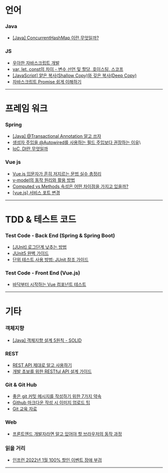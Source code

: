 # 언어

### Java
- [[Java] ConcurrentHashMap 이란 무엇일까?](https://devlog-wjdrbs96.tistory.com/269)

### JS
- [우아한 자바스크립트 개발](https://speakerdeck.com/nigayo/uahan-jabaseukeuribteu-gaebal)
- [var, let, const의 차이 - 변수 선언 및 할당, 호이스팅, 스코프](https://www.howdy-mj.me/javascript/var-let-const/)
- [[JavaScript] 얕은 복사(Shallow Copy)와 깊은 복사(Deep Copy)](https://velog.io/@recordboy/JavaScript-%EC%96%95%EC%9D%80-%EB%B3%B5%EC%82%ACShallow-Copy%EC%99%80-%EA%B9%8A%EC%9D%80-%EB%B3%B5%EC%82%ACDeep-Copy)
- [자바스크립트 Promise 쉽게 이해하기](https://joshua1988.github.io/web-development/javascript/promise-for-beginners/)

-----------------------------------------------------


# 프레임 워크

### Spring
- [[Java] @Transactional Annotation 알고 쓰자](https://velog.io/@kdhyo/JavaTransactional-Annotation-%EC%95%8C%EA%B3%A0-%EC%93%B0%EC%9E%90-26her30h)
- [생성자 주입을 @Autowired를 사용하는 필드 주입보다 권장하는 이유](https://madplay.github.io/post/why-constructor-injection-is-better-than-field-injection)\
- [IoC, DI란 무엇일까](https://biggwang.github.io/2019/08/31/Spring/IoC,%20DI%EB%9E%80%20%EB%AC%B4%EC%97%87%EC%9D%BC%EA%B9%8C/)

### Vue js
- [Vue.js 입문자가 흔히 저지르는 문법 실수 총정리](https://joshua1988.github.io/web-development/vuejs/common-error-cases/)
- [v-model의 동작 원리와 활용 방법](https://joshua1988.github.io/web-development/vuejs/v-model-usage/)
- [Computed vs Methods 속성은 어떤 차이점을 가지고 있을까?](https://sunny921.github.io/posts/vuejs-computed-method/)
- [[vue.js] 서비스 포트 변경](https://goodsaem.tistory.com/59)


-----------------------------------------------------


# TDD & 테스트 코드

### Test Code - Back End (Spring & Spring Boot)
- [[JUnit] 로그단계 낮추는 방법](https://artbooks.tistory.com/67)
- [JUnit5 완벽 가이드](https://donghyeon.dev/junit/2021/04/11/JUnit5-%EC%99%84%EB%B2%BD-%EA%B0%80%EC%9D%B4%EB%93%9C/)
- [단위 테스트 사용 방법: JUnit 참조 가이드](https://brunch.co.kr/@pubjinson/16)

### Test Code - Front End (Vue.js)
- [바닥부터 시작하는 Vue 컴포넌트 테스트](https://tech.kakao.com/2019/11/27/kakao-business-vue-component-test/)


-----------------------------------------------------


# 기타

### 객체지향
- [[Java] 객체지향 설계 5원칙 - SOLID](https://sehun-kim.github.io/sehun/solid/)

### REST
- [REST API 제대로 알고 사용하기](https://meetup.toast.com/posts/92)
- [개발 초보를 위한 RESTful API 설계 가이드](https://velog.io/@couchcoding/%EA%B0%9C%EB%B0%9C-%EC%B4%88%EB%B3%B4%EB%A5%BC-%EC%9C%84%ED%95%9C-RESTful-API-%EC%84%A4%EA%B3%84-%EA%B0%80%EC%9D%B4%EB%93%9C)

### Git & Git Hub
- [좋은 git 커밋 메시지를 작성하기 위한 7가지 약속](https://meetup.toast.com/posts/106)
- [Github 마크다운 작성 시 이미지 업로드 팁](https://ahribori.com/article/5a03bcfd6c9eef13d882e29a)
- [Git 교육 자료](https://johngrib.github.io/wiki/git-tutorial/)

### Web
- [프론트엔드 개발자라면 알고 있어야 할 브라우저의 동작 과정](https://wormwlrm.github.io/2021/03/27/How-browsers-work.html)

### 읽을 거리
- [인프런 2022년 1월 100% 할인 이벤트 장애 부검](https://tech.inflab.com/202201-event-postmortem/)

-----------------------------------------------------
